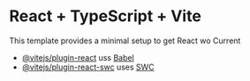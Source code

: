 # React + TypeScript + Vite
This template provides a minimal setup to get React wo
Current
- [@vitejs/plugin-react](htps://github.com/vitejs/vite-plugin-rect/blob/main/packages/plugin-react/README.md) uss [Babel](https://babeljs.io/)
- [@vitejs/plugin-react-swc](https://github.com/vitejs/vite-plugin-react-swc) uses [SWC](https://swc.rs/)
#

